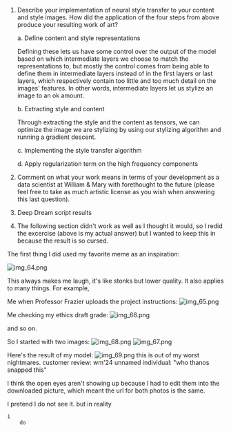 1. Describe your implementation of neural style transfer to your content and style images.
How did the application of the four steps from above produce your resulting work of art? 

    a. Define content and style representations
            
   Defining these lets us have some control over the output of the model based on which intermediate layers we choose to match the representations to, but mostly the control comes from 
    being able to define them in intermediate layers instead of in the first layers or last layers, which respectively contain too little and too much detail on the images' features.
   In other words, intermediate layers let us stylize an image to an ok amount.
   
    b. Extracting style and content
   
   Through extracting the style and the content as tensors, we can optimize the image we are stylizing by using our stylizing algorithm and running a gradient descent.
   
    c. Implementing the style transfer algorithm
   
    d. Apply regularization term on the high frequency components

2. Comment on what your work means in terms of your development as a data scientist at William & Mary with forethought to the future (please feel free to take as much artistic license as you wish when answering this last question).

3. Deep Dream script results

4. The following section didn't work as well as I thought it would, so I redid the excercise (above is my actual answer) but I wanted to keep this in because the result is so cursed.

The first thing I did used my favorite meme as an inspiration:

![img_64.png](img_64.png)

This always makes me laugh, it's like stonks but lower quality. It also applies to many things.
For example,

Me when Professor Frazier uploads the project instructions:
![img_65.png](img_65.png)

Me checking my ethics draft grade:
![img_66.png](img_66.png)

and so on.

So I started with two images:
![img_68.png](img_68.png)
![img_67.png](img_67.png)

Here's the result of my model:
![img_69.png](img_69.png)
this is out of my worst nightmares. 
customer review: wm'24 unnamed individual: "who thanos snapped this"

I think the open eyes aren't showing up because I had to edit them into the downloaded picture, which meant the url for both photos is the same.

I pretend I do not see it. but in reality

    i 
        do